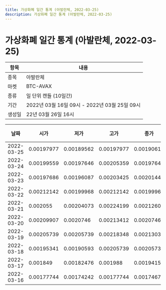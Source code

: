 ```yaml
---
title: 가상화폐 일간 통계 (아발란체, 2022-03-25)
description: 가상화폐 일간 통계 (아발란체, 2022-03-25)
---
```


가상화폐 일간 통계 (아발란체, 2022-03-25)
===

|항목|내용|
|--|--|
|종목|아발란체|
|마켓|BTC-AVAX|
|종류|일 단위 캔들 (10일간)|
|기간|2022년 03월 16일 09시 - 2022년 03월 25일 09시|
|생성일|22년 03월 26일 16시|


|날짜|시가|저가|고가|종가|비고|
|--|--|--|--|--|--|
|2022-03-25|0.00197977|0.00189562|0.00197977|0.00190618|    |
|2022-03-24|0.00199559|0.00197646|0.00205359|0.00197646|    |
|2022-03-23|0.00197686|0.00196087|0.00203425|0.00201441|    |
|2022-03-22|0.00212142|0.00199968|0.00212142|0.00199968|    |
|2022-03-21|0.002055|0.00204073|0.00224199|0.00212607|    |
|2022-03-20|0.00209907|0.0020746|0.00213412|0.0020746|    |
|2022-03-19|0.00205739|0.00205739|0.00218348|0.00213031|    |
|2022-03-18|0.00195341|0.00190593|0.00205739|0.00205739|    |
|2022-03-17|0.001849|0.00182476|0.001988|0.00194156|    |
|2022-03-16|0.00177744|0.00174242|0.00177744|0.00174678|    |
